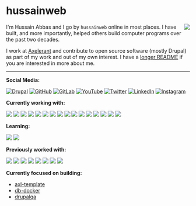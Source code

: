# hussainweb

<img src="/hussainweb/hussainweb/raw/main/images/me.jpg" align="right" />

I'm Hussain Abbas and I go by `hussainweb` online in most places. I have built, and more importantly, helped others build computer programs over the past two decades.

I work at [Axelerant](https://axelerant.com) and contribute to open source software (mostly Drupal) as part of my work and out of my own interest. I have a [longer README](https://hussainweb.github.io/README/) if you are interested in more about me.

---

**Social Media:**

[![Drupal](/hussainweb/hussainweb/raw/main/icons/drupal.png)](https://www.drupal.org/u/hussainweb)
[![GitHub](/hussainweb/hussainweb/raw/main/icons/github.png)](https://github.com/hussainweb)
[![GitLab](/hussainweb/hussainweb/raw/main/icons/gitlab.png)](https://gitlab.com/hussainweb)
[![YouTube](/hussainweb/hussainweb/raw/main/icons/youtube.png)](http://www.youtube.com/channel/UCkAviUrmuFv20KR9XAqy3ZA)
[![Twitter](/hussainweb/hussainweb/raw/main/icons/twitter.png)](https://twitter.com/hussainweb)
[![LinkedIn](/hussainweb/hussainweb/raw/main/icons/linkedin.png)](https://www.linkedin.com/in/hussainweb/)
[![Instagram](/hussainweb/hussainweb/raw/main/icons/instagram.png)](https://www.instagram.com/hussain.web/)

**Currently working with:**

<a href="https://www.drupal.org/" title="Drupal"><img src="/hussainweb/hussainweb/raw/main/icons/drupal.png" /></a>
<a href="https://www.php.net/" title="PHP"><img src="/hussainweb/hussainweb/raw/main/icons/php.png" /></a>
<a href="https://getcomposer.org/" title="Composer"><img src="/hussainweb/hussainweb/raw/main/icons/composer.png" /></a>
<a href="https://www.python.org/" title="Python"><img src="/hussainweb/hussainweb/raw/main/icons/python.png" /></a>
<a href="https://git-scm.com/" title="Git"><img src="/hussainweb/hussainweb/raw/main/icons/git.png" /></a>
<a href="https://www.docker.com/" title="Docker"><img src="/hussainweb/hussainweb/raw/main/icons/docker.png" /></a>
<a href="https://github.com/" title="GitHub"><img src="/hussainweb/hussainweb/raw/main/icons/github.png" /></a>
<a href="https://gitlab.com/" title="GitLab"><img src="/hussainweb/hussainweb/raw/main/icons/gitlab.png" /></a>
<a href="https://www.terraform.io/" title="Terraform"><img src="/hussainweb/hussainweb/raw/main/icons/terraform.png" /></a>
<a href="https://www.ansible.com/" title="Ansible"><img src="/hussainweb/hussainweb/raw/main/icons/ansible.png" /></a>
<a href="https://en.wikipedia.org/wiki/JavaScript" title="JavaScript"><img src="/hussainweb/hussainweb/raw/main/icons/javascript.png" /></a>
<a href="https://www.typescriptlang.org/" title="TypeScript"><img src="/hussainweb/hussainweb/raw/main/icons/typescript.png" /></a>
<a href="https://www.mysql.com/" title="MySQL"><img src="/hussainweb/hussainweb/raw/main/icons/mysql.png" /></a>
<a href="https://mariadb.org/" title="MariaDB"><img src="/hussainweb/hussainweb/raw/main/icons/mariadb.png" /></a>
<a href="https://code.visualstudio.com/" title="Visual Studio Code"><img src="/hussainweb/hussainweb/raw/main/icons/vscode.png" /></a>
<a href="https://www.jetbrains.com/phpstorm/" title="PHPStorm"><img src="/hussainweb/hussainweb/raw/main/icons/phpstorm.png" /></a>

**Learning:**

<a href="https://golang.org/" title="Golang"><img src="/hussainweb/hussainweb/raw/main/icons/golang.png" /></a>
<a href="https://www.rust-lang.org/" title="Rust"><img src="/hussainweb/hussainweb/raw/main/icons/rust.png" /></a>

**Previously worked with:**

<a href="https://dotnet.microsoft.com/" title="dotNet"><img src="/hussainweb/hussainweb/raw/main/icons/dotnet.png" /></a>
<a href="http://csharp.net/" title="C#"><img src="/hussainweb/hussainweb/raw/main/icons/csharp.png" /></a>
<a href="https://docs.microsoft.com/en-us/dotnet/visual-basic/" title="Visual Basic"><img src="/hussainweb/hussainweb/raw/main/icons/vbnet.png" /></a>
<a href="https://angular.io/" title="Angular"><img src="/hussainweb/hussainweb/raw/main/icons/angular.png" /></a>
<a href="https://reactjs.org/" title="React"><img src="/hussainweb/hussainweb/raw/main/icons/react.png" /></a>
<a href="https://laravel.com/" title="Laravel"><img src="/hussainweb/hussainweb/raw/main/icons/laravel.png" /></a>
<a href="https://wordpress.org/" title="WordPress"><img src="/hussainweb/hussainweb/raw/main/icons/wordpress.png" /></a>
<a href="https://www.vagrantup.com/" title="Vagrant"><img src="/hussainweb/hussainweb/raw/main/icons/vagrant.png" /></a>

**Currently focused on building:**

- [axl-template](https://github.com/axelerant/axl-template)
- [db-docker](https://github.com/axelerant/db-docker)
- [drupalqa](https://github.com/hussainweb/drupalqa)
